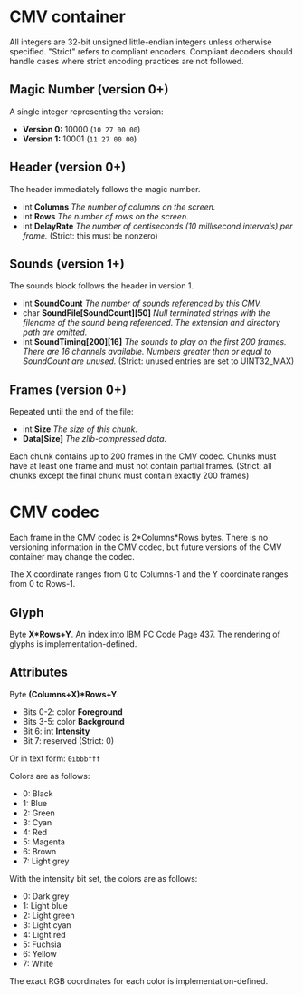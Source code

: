 # CMV container

All integers are 32-bit unsigned little-endian integers unless otherwise
specified. "Strict" refers to compliant encoders. Compliant decoders should
handle cases where strict encoding practices are not followed.

## Magic Number (version 0+)

A single integer representing the version:

- **Version 0:** 10000 (`10 27 00 00`)
- **Version 1:** 10001 (`11 27 00 00`)

## Header (version 0+)

The header immediately follows the magic number.

- int **Columns** *The number of columns on the screen.*
- int **Rows** *The number of rows on the screen.*
- int **DelayRate** *The number of centiseconds (10 millisecond intervals) per frame.* (Strict: this must be nonzero)

## Sounds (version 1+)

The sounds block follows the header in version 1.

- int **SoundCount** *The number of sounds referenced by this CMV.*
- char **SoundFile\[SoundCount\]\[50\]** *Null terminated strings with the filename of the sound being referenced. The extension and directory path are omitted.*
- int **SoundTiming\[200\]\[16\]** *The sounds to play on the first 200 frames. There are 16 channels available. Numbers greater than or equal to SoundCount are unused.* (Strict: unused entries are set to UINT32\_MAX)

## Frames (version 0+)

Repeated until the end of the file:

- int **Size** *The size of this chunk.*
- **Data\[Size\]** *The zlib-compressed data.*

Each chunk contains up to 200 frames in the CMV codec. Chunks must have at least one frame and must not contain partial frames. (Strict: all chunks except the final chunk must contain exactly 200 frames)

# CMV codec

Each frame in the CMV codec is 2\*Columns\*Rows bytes. There is no versioning information in the CMV codec, but future versions of the CMV container may change the codec.

The X coordinate ranges from 0 to Columns-1 and the Y coordinate ranges from 0 to Rows-1.

## Glyph

Byte **X\*Rows+Y**. An index into IBM PC Code Page 437. The rendering of glyphs is implementation-defined.

## Attributes

Byte **\(Columns+X\)\*Rows+Y**.

- Bits 0-2: color **Foreground**
- Bits 3-5: color **Background**
- Bit 6: int **Intensity**
- Bit 7: reserved (Strict: 0)

Or in text form: `0ibbbfff`

Colors are as follows:

- 0: Black
- 1: Blue
- 2: Green
- 3: Cyan
- 4: Red
- 5: Magenta
- 6: Brown
- 7: Light grey

With the intensity bit set, the colors are as follows:

- 0: Dark grey
- 1: Light blue
- 2: Light green
- 3: Light cyan
- 4: Light red
- 5: Fuchsia
- 6: Yellow
- 7: White

The exact RGB coordinates for each color is implementation-defined.
